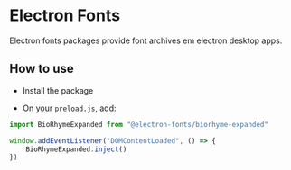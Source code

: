 # Electron Fonts

Electron fonts packages provide font archives em electron desktop apps.

## How to use

* Install the package

* On your `preload.js`, add:

```ts
import BioRhymeExpanded from "@electron-fonts/biorhyme-expanded"

window.addEventListener("DOMContentLoaded", () => {
    BioRhymeExpanded.inject()
})
```